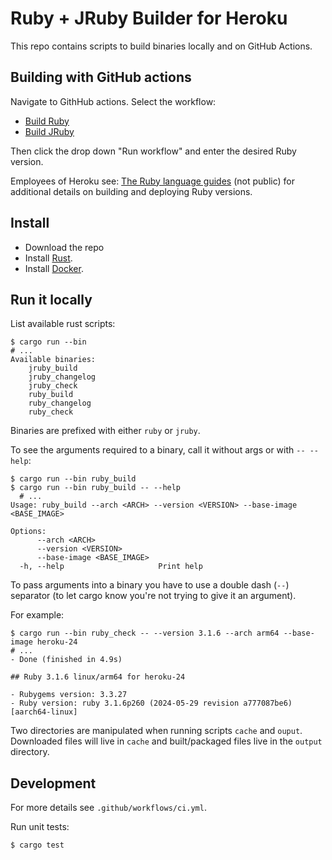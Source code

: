 # Ruby + JRuby Builder for Heroku

This repo contains scripts to build binaries locally and on GitHub Actions.

## Building with GitHub actions

Navigate to GithHub actions. Select the workflow:

- [Build Ruby](https://github.com/heroku/docker-heroku-ruby-builder/actions/workflows/build_ruby.yml)
- [Build JRuby](https://github.com/heroku/docker-heroku-ruby-builder/actions/workflows/build_jruby.yml)

Then click the drop down "Run workflow" and enter the desired Ruby version.

Employees of Heroku see: [The Ruby language guides](https://github.com/heroku/languages-team/tree/main/languages/ruby) (not public) for additional details on building and deploying Ruby versions.

## Install

- Download the repo
- Install [Rust](https://www.rust-lang.org/tools/install).
- Install [Docker](https://www.docker.io/gettingstarted/).

## Run it locally

List available rust scripts:

```
$ cargo run --bin
# ...
Available binaries:
    jruby_build
    jruby_changelog
    jruby_check
    ruby_build
    ruby_changelog
    ruby_check
```

Binaries are prefixed with either `ruby` or `jruby`.

To see the arguments required to a binary, call it without args or with `-- --help`:

```
$ cargo run --bin ruby_build
$ cargo run --bin ruby_build -- --help
  # ...
Usage: ruby_build --arch <ARCH> --version <VERSION> --base-image <BASE_IMAGE>

Options:
      --arch <ARCH>
      --version <VERSION>
      --base-image <BASE_IMAGE>
  -h, --help                     Print help
```

To pass arguments into a binary you have to use a double dash (`--`) separator (to let cargo know you're not trying to give it an argument).

For example:

```
$ cargo run --bin ruby_check -- --version 3.1.6 --arch arm64 --base-image heroku-24
# ...
- Done (finished in 4.9s)

## Ruby 3.1.6 linux/arm64 for heroku-24

- Rubygems version: 3.3.27
- Ruby version: ruby 3.1.6p260 (2024-05-29 revision a777087be6) [aarch64-linux]
```

Two directories are manipulated when running scripts `cache` and `ouput`. Downloaded files will live in `cache` and built/packaged files live in the `output` directory.

## Development

For more details see `.github/workflows/ci.yml`.

Run unit tests:

```
$ cargo test
```
